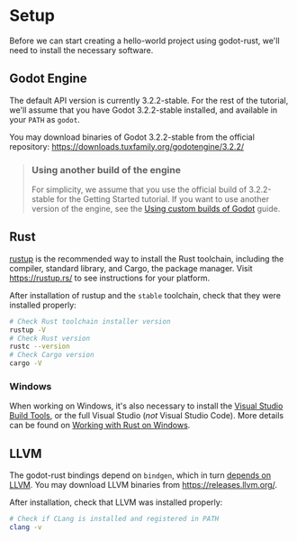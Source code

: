 # Setup

Before we can start creating a hello-world project using godot-rust, we'll need to install the necessary software.

## Godot Engine

The default API version is currently 3.2.2-stable. For the rest of the tutorial, we'll assume that you have Godot 3.2.2-stable installed, and available in your `PATH` as `godot`.

You may download binaries of Godot 3.2.2-stable from the official repository: https://downloads.tuxfamily.org/godotengine/3.2.2/

> ### Using another build of the engine
>
> For simplicity, we assume that you use the official build of 3.2.2-stable for the Getting Started tutorial. If you want to use another version of the engine, see the [Using custom builds of Godot](../advanced-guides/custom-bindings.md) guide.

## Rust

[rustup](https://rustup.rs/) is the recommended way to install the Rust toolchain, including the compiler, standard library, and Cargo, the package manager. Visit https://rustup.rs/ to see instructions for your platform.

After installation of rustup and the `stable` toolchain, check that they were installed properly:

```bash
# Check Rust toolchain installer version
rustup -V
# Check Rust version
rustc --version
# Check Cargo version
cargo -V
```

### Windows

When working on Windows, it's also necessary to install the [Visual Studio Build Tools](https://visualstudio.microsoft.com/visual-cpp-build-tools/), or the full Visual Studio (*not* Visual Studio Code). More details can be found on [Working with Rust on Windows](https://github.com/rust-lang/rustup#working-with-rust-on-windows).

## LLVM

The godot-rust bindings depend on `bindgen`, which in turn [depends on LLVM](https://rust-lang.github.io/rust-bindgen/requirements.html). You may download LLVM binaries from https://releases.llvm.org/.

After installation, check that LLVM was installed properly:

```bash
# Check if CLang is installed and registered in PATH
clang -v
```